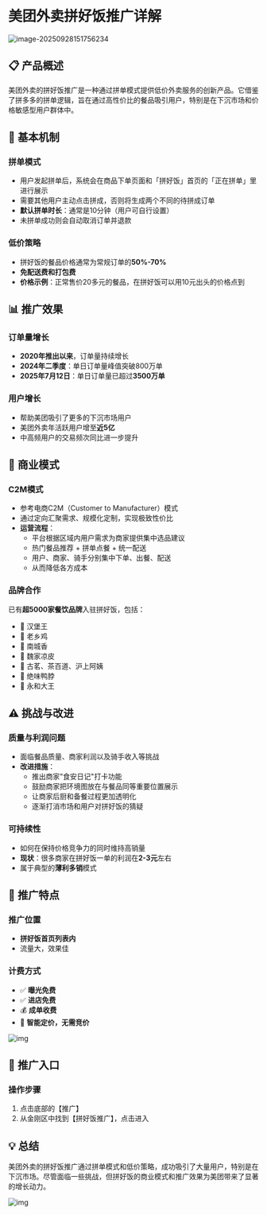 # 美团外卖拼好饭推广详解

![image-20250928151756234](C:\Users\Administrator\AppData\Roaming\Typora\typora-user-images\image-20250928151756234.png)

## 📋 产品概述

美团外卖的拼好饭推广是一种通过拼单模式提供低价外卖服务的创新产品。它借鉴了拼多多的拼单逻辑，旨在通过高性价比的餐品吸引用户，特别是在下沉市场和价格敏感型用户群体中。

## 🔧 基本机制

### 拼单模式

- 用户发起拼单后，系统会在商品下单页面和「拼好饭」首页的「正在拼单」里进行展示
- 需要其他用户主动点击拼成，否则将生成两个不同的待拼成订单
- **默认拼单时长**：通常是10分钟（用户可自行设置）
- 未拼单成功则会自动取消订单并退款

### 低价策略

- 拼好饭的餐品价格通常为常规订单的**50%-70%**
- **免配送费和打包费**
- **价格示例**：正常售价20多元的餐品，在拼好饭可以用10元出头的价格点到

## 📊 推广效果

### 订单量增长

- **2020年推出以来**，订单量持续增长
- **2024年二季度**：单日订单量峰值突破800万单
- **2025年7月12日**：单日订单量已超过**3500万单**

### 用户增长

- 帮助美团吸引了更多的下沉市场用户
- 美团外卖年活跃用户增至**近5亿**
- 中高频用户的交易频次同比进一步提升

## 💼 商业模式

### C2M模式

- 参考电商C2M（Customer to Manufacturer）模式
- 通过定向汇聚需求、规模化定制，实现极致性价比
- **运营流程**： 
  - 平台根据区域内用户需求为商家提供集中选品建议
  - 热门餐品推荐 + 拼单点餐 + 统一配送
  - 用户、商家、骑手分别集中下单、出餐、配送
  - 从而降低各方成本

### 品牌合作

已有**超5000家餐饮品牌**入驻拼好饭，包括：

- 🍔 汉堡王
- 🐔 老乡鸡
- 🥘 南城香
- 🍜 魏家凉皮
- 🧋 古茗、茶百道、沪上阿姨
- 🦆 绝味鸭脖
- 🥣 永和大王

## ⚠️ 挑战与改进

### 质量与利润问题

- 面临餐品质量、商家利润以及骑手收入等挑战
- **改进措施**： 
  - 推出商家"食安日记"打卡功能
  - 鼓励商家把环境图放在与餐品同等重要位置展示
  - 让商家后厨和备餐过程更加透明化
  - 逐渐打消市场和用户对拼好饭的猜疑

### 可持续性

- 如何在保持价格竞争力的同时维持高销量
- **现状**：很多商家在拼好饭一单的利润在**2-3元**左右
- 属于典型的**薄利多销**模式

## 🎯 推广特点

### 推广位置

- **拼好饭首页列表内**
- 流量大，效果佳

### 计费方式

- ✅ **曝光免费**
- ✅ **进店免费**
- 💰 **成单收费**
- 🤖 **智能定价，无需竞价**

![img](https://ev42nm8mkac.feishu.cn/space/api/box/stream/download/asynccode/?code=YjE2Y2NmNWYyMGQ0NmU5OTBjYjE0YmI3YWIwYzE3MGFfaUoybGZQTnNRYlV1VzNCQlkzTGVNU0xKZjVnQTdaSFJfVG9rZW46QjRwSGJLR2J2b096akx4cjF0SWNMZG5RbmlkXzE3NTkwNDI3NzY6MTc1OTA0NjM3Nl9WNA)

## 🚪 推广入口

### 操作步骤

1. 点击底部的【推广】
2. 从金刚区中找到【拼好饭推广】，点击进入

## 💡 总结

美团外卖的拼好饭推广通过拼单模式和低价策略，成功吸引了大量用户，特别是在下沉市场。尽管面临一些挑战，但拼好饭的商业模式和推广效果为美团带来了显著的增长动力。

![img](https://ev42nm8mkac.feishu.cn/space/api/box/stream/download/asynccode/?code=YTU0NzdiMzA4NTI2OGNhNTllOWI0YjQyMGRlMzkzNDhfMU1YcWJMREswRGRWRm9NNEF0MTlrQlQ0UVRITTFRYzVfVG9rZW46Q3NsbmJvRWttb1hvcFR4cnJvc2NSN2h0bmFiXzE3NTkwNDI3NzY6MTc1OTA0NjM3Nl9WNA)

